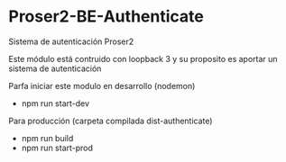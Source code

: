 # Proser2-BE-Authenticate
Sistema de autenticación Proser2

Este módulo está contruido con loopback 3 y su proposito es aportar un sistema de autenticación

Parfa iniciar este modulo en desarrollo (nodemon)
- npm run start-dev

Para producción (carpeta compilada dist-authenticate)
- npm run build
- npm run start-prod
